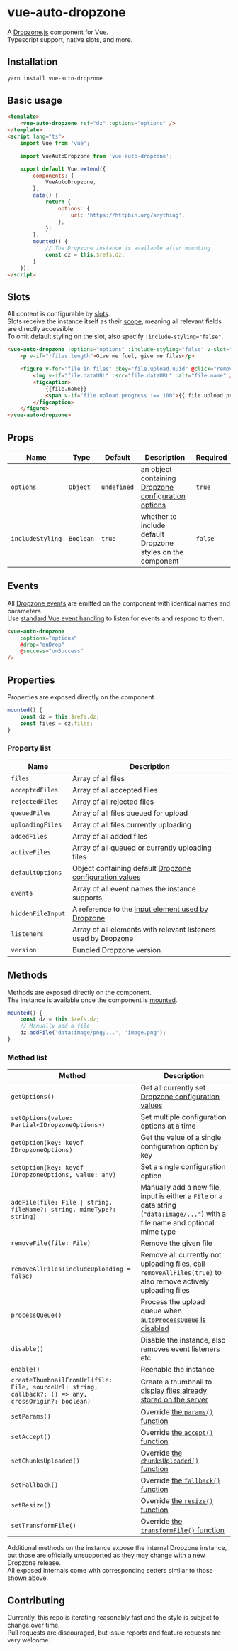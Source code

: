# vue-auto-dropzone

A [Dropzone.js](https://www.dropzonejs.com) component for Vue.  
Typescript support, native slots, and more.

## Installation
```sh
yarn install vue-auto-dropzone
```

## Basic usage
```html
<template>
    <vue-auto-dropzone ref="dz" :options="options" />
</template>
<script lang="ts">
    import Vue from 'vue';

    import VueAutoDropzone from 'vue-auto-dropzone';

    export default Vue.extend({
        components: {
            VueAutoDropzone,
        },
        data() {
            return {
                options: {
                    url: 'https://httpbin.org/anything',
                },
            };
        },
        mounted() {
            // The Dropzone instance is available after mounting
            const dz = this.$refs.dz;
        }
    });
</script>
```

## Slots

All content is configurable by [slots](https://vuejs.org/v2/guide/components-slots.html).  
Slots receive the instance itself as their [scope](https://vuejs.org/v2/guide/components-slots.html#Scoped-Slots), meaning all relevant fields are directly accessible.  
To omit default styling on the slot, also specify `:include-styling="false"`.  

```html
<vue-auto-dropzone :options="options" :include-styling="false" v-slot="{ files, removeFile }">
    <p v-if="!files.length">Give me fuel, give me files</p>

    <figure v-for="file in files" :key="file.upload.uuid" @click="removeFile(file)">
        <img v-if="file.dataURL" :src="file.dataURL" :alt="file.name" />
        <figcaption>
            {{file.name}}
            <span v-if="file.upload.progress !== 100">{{ file.upload.progress.toFixed(0) }}%</span>
        </figcaption>
    </figure>
</vue-auto-dropzone>
```

## Props

| Name | Type | Default | Description | Required |
| --- | --- | --- | --- | --- |
| `options` | `Object` | `undefined` | an object containing [Dropzone configuration options](https://www.dropzonejs.com/#configuration-options) | `true` | the `url` field is mandatory |
| `includeStyling` | `Boolean` | `true` | whether to include default Dropzone styles on the component | `false` |


## Events

All [Dropzone events](https://www.dropzonejs.com/#event-list) are emitted on the component with identical names and parameters.  
Use [standard Vue event handling](https://vuejs.org/v2/guide/events.html) to listen for events and respond to them.

```html
<vue-auto-dropzone
    :options="options"
    @drop="onDrop"
    @success="onSuccess"
/>
```

## Properties

Properties are exposed directly on the component.

```ts
mounted() {
    const dz = this.$refs.dz;
    const files = dz.files;
}
```

### Property list

| Name | Description |
| --- | --- |
| `files` | Array of all files |
| `acceptedFiles` | Array of all accepted files |
| `rejectedFiles` | Array of all rejected files |
| `queuedFiles` | Array of all files queued for upload |
| `uploadingFiles` | Array of all files currently uploading |
| `addedFiles` | Array of all added files |
| `activeFiles` | Array of all queued or currently uploading files |
| `defaultOptions` | Object containing default [Dropzone configuration values](https://www.dropzonejs.com/#configuration-options) |
| `events` | Array of all event names the instance supports |
| `hiddenFileInput` | A reference to the [input element used by Dropzone](https://www.dropzonejs.com/#config-hiddenInputContainer) |
| `listeners` | Array of all elements with relevant listeners used by Dropzone |
| `version` | Bundled Dropzone version |

## Methods

Methods are exposed directly on the component.  
The instance is available once the component is [mounted](https://vuejs.org/v2/guide/instance.html#Lifecycle-Diagram).

```ts
mounted() {
    const dz = this.$refs.dz;
    // Manually add a file
    dz.addFile('data:image/png;...', 'image.png');
}
```

### Method list

| Method | Description |
| --- | --- |
| `getOptions()` | Get all currently set [Dropzone configuration values](https://www.dropzonejs.com/#configuration-options) |
| `setOptions(value: Partial<IDropzoneOptions>)` | Set multiple configuration options at a time |
| `getOption(key: keyof IDropzoneOptions)` | Get the value of a single configuration option by key |
| `setOption(key: keyof IDropzoneOptions, value: any)` | Set a single configuration option |
| `addFile(file: File \| string, fileName?: string, mimeType?: string)` | Manually add a new file, input is either a `File` or a data string (`"data:image/..."`) with a file name and optional mime type |
| `removeFile(file: File)` | Remove the given file |
| `removeAllFiles(includeUploading = false)` | Remove all currently not uploading files, call `removeAllFiles(true)` to also remove actively uploading files |
| `processQueue()` | Process the upload queue when [`autoProcessQueue` is disabled](https://www.dropzonejs.com/#config-autoProcessQueue) |
| `disable()` | Disable the instance, also removes event listeners etc |
| `enable()` | Reenable the instance |
| `createThumbnailFromUrl(file: File, sourceUrl: string, callback?: () => any, crossOrigin?: boolean)` | Create a thumbnail to [display files already stored on the server](https://github.com/enyo/dropzone/wiki/FAQ#how-to-show-files-already-stored-on-server) |
| `setParams()` | Override [the `params()` function](https://www.dropzonejs.com/#config-params) |
| `setAccept()` | Override [the `accept()` function](https://www.dropzonejs.com/#config-accept) |
| `setChunksUploaded()` | Override [the `chunksUploaded()` function](https://www.dropzonejs.com/#config-chunksUploaded) |
| `setFallback()` | Override [the `fallback()` function](https://www.dropzonejs.com/#config-fallback) |
| `setResize()` | Override [the `resize()` function](https://www.dropzonejs.com/#config-resize) |
| `setTransformFile()` | Override [the `transformFile()` function](https://www.dropzonejs.com/#config-transformFile) |

Additional methods on the instance expose the internal Dropzone instance, but those are officially unsupported as they may change with a new Dropzone release.  
All exposed internals come with corresponding setters similar to those shown above.

## Contributing

Currently, this repo is iterating reasonably fast and the style is subject to change over time.  
Pull requests are discouraged, but issue reports and feature requests are very welcome.  